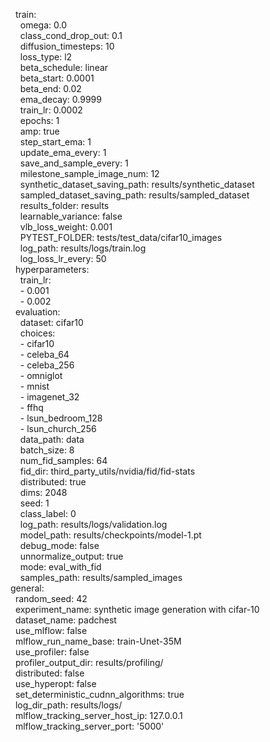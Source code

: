 
  train:  
    omega: 0.0  
    class_cond_drop_out: 0.1  
    diffusion_timesteps: 10  
    loss_type: l2  
    beta_schedule: linear  
    beta_start: 0.0001  
    beta_end: 0.02  
    ema_decay: 0.9999  
    train_lr: 0.0002  
    epochs: 1  
    amp: true  
    step_start_ema: 1  
    update_ema_every: 1  
    save_and_sample_every: 1  
    milestone_sample_image_num: 12  
    synthetic_dataset_saving_path: results/synthetic_dataset  
    sampled_dataset_saving_path: results/sampled_dataset  
    results_folder: results  
    learnable_variance: false  
    vlb_loss_weight: 0.001  
    PYTEST_FOLDER: tests/test_data/cifar10_images  
    log_path: results/logs/train.log  
    log_loss_lr_every: 50  
  hyperparameters:  
    train_lr:  
    - 0.001  
    - 0.002  
  evaluation:  
    dataset: cifar10  
    choices:  
    - cifar10  
    - celeba_64  
    - celeba_256  
    - omniglot  
    - mnist  
    - imagenet_32  
    - ffhq  
    - lsun_bedroom_128  
    - lsun_church_256  
    data_path: data  
    batch_size: 8  
    num_fid_samples: 64  
    fid_dir: third_party_utils/nvidia/fid/fid-stats  
    distributed: true  
    dims: 2048  
    seed: 1  
    class_label: 0  
    log_path: results/logs/validation.log  
    model_path: results/checkpoints/model-1.pt  
    debug_mode: false  
    unnormalize_output: true  
    mode: eval_with_fid  
    samples_path: results/sampled_images  
general:  
  random_seed: 42  
  experiment_name: synthetic image generation with cifar-10  
  dataset_name: padchest  
  use_mlflow: false  
  mlflow_run_name_base: train-Unet-35M  
  use_profiler: false  
  profiler_output_dir: results/profiling/  
  distributed: false  
  use_hyperopt: false  
  set_deterministic_cudnn_algorithms: true  
  log_dir_path: results/logs/  
  mlflow_tracking_server_host_ip: 127.0.0.1  
  mlflow_tracking_server_port: '5000'